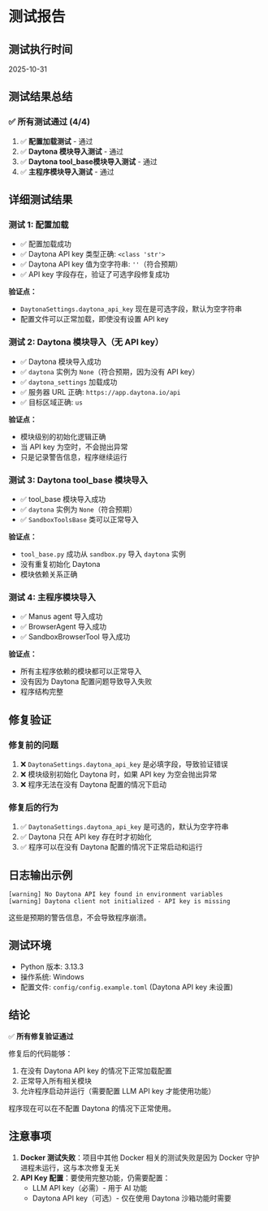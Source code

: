 # 测试报告

## 测试执行时间
2025-10-31

## 测试结果总结

### ✅ 所有测试通过 (4/4)

1. ✅ **配置加载测试** - 通过
2. ✅ **Daytona 模块导入测试** - 通过
3. ✅ **Daytona tool_base模块导入测试** - 通过
4. ✅ **主程序模块导入测试** - 通过

## 详细测试结果

### 测试 1: 配置加载
- ✅ 配置加载成功
- ✅ Daytona API key 类型正确: `<class 'str'>`
- ✅ Daytona API key 值为空字符串: `''`（符合预期）
- ✅ API key 字段存在，验证了可选字段修复成功

**验证点：**
- `DaytonaSettings.daytona_api_key` 现在是可选字段，默认为空字符串
- 配置文件可以正常加载，即使没有设置 API key

### 测试 2: Daytona 模块导入（无 API key）
- ✅ Daytona 模块导入成功
- ✅ `daytona` 实例为 `None`（符合预期，因为没有 API key）
- ✅ `daytona_settings` 加载成功
- ✅ 服务器 URL 正确: `https://app.daytona.io/api`
- ✅ 目标区域正确: `us`

**验证点：**
- 模块级别的初始化逻辑正确
- 当 API key 为空时，不会抛出异常
- 只是记录警告信息，程序继续运行

### 测试 3: Daytona tool_base 模块导入
- ✅ tool_base 模块导入成功
- ✅ `daytona` 实例为 `None`（符合预期）
- ✅ `SandboxToolsBase` 类可以正常导入

**验证点：**
- `tool_base.py` 成功从 `sandbox.py` 导入 `daytona` 实例
- 没有重复初始化 Daytona
- 模块依赖关系正确

### 测试 4: 主程序模块导入
- ✅ Manus agent 导入成功
- ✅ BrowserAgent 导入成功
- ✅ SandboxBrowserTool 导入成功

**验证点：**
- 所有主程序依赖的模块都可以正常导入
- 没有因为 Daytona 配置问题导致导入失败
- 程序结构完整

## 修复验证

### 修复前的问题
1. ❌ `DaytonaSettings.daytona_api_key` 是必填字段，导致验证错误
2. ❌ 模块级别初始化 Daytona 时，如果 API key 为空会抛出异常
3. ❌ 程序无法在没有 Daytona 配置的情况下启动

### 修复后的行为
1. ✅ `DaytonaSettings.daytona_api_key` 是可选的，默认为空字符串
2. ✅ Daytona 只在 API key 存在时才初始化
3. ✅ 程序可以在没有 Daytona 配置的情况下正常启动和运行

## 日志输出示例

```
[warning] No Daytona API key found in environment variables
[warning] Daytona client not initialized - API key is missing
```

这些是预期的警告信息，不会导致程序崩溃。

## 测试环境

- Python 版本: 3.13.3
- 操作系统: Windows
- 配置文件: `config/config.example.toml` (Daytona API key 未设置)

## 结论

✅ **所有修复验证通过**

修复后的代码能够：
1. 在没有 Daytona API key 的情况下正常加载配置
2. 正常导入所有相关模块
3. 允许程序启动并运行（需要配置 LLM API key 才能使用功能）

程序现在可以在不配置 Daytona 的情况下正常使用。

## 注意事项

1. **Docker 测试失败**：项目中其他 Docker 相关的测试失败是因为 Docker 守护进程未运行，这与本次修复无关
2. **API Key 配置**：要使用完整功能，仍需要配置：
   - LLM API key（必需）- 用于 AI 功能
   - Daytona API key（可选）- 仅在使用 Daytona 沙箱功能时需要

